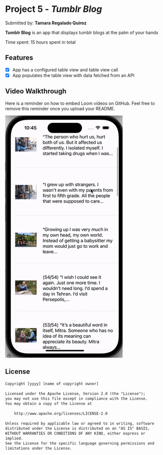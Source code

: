 # Project 5 - *Tumblr Blog*

Submitted by: **Tamara Regalado Quiroz**

**Tumblr Blog** is an app that displays tumblr blogs at the palm of your hands

Time spent: 15 hours spent in total

## Features

- [x] App has a configured table view and table view call
- [x] App populates the table view with data fetched from an API

## Video Walkthrough

Here is a reminder on how to embed Loom videos on GitHub. Feel free to remove this reminder once you upload your README. 

<img src="./Kapture.gif" title="Video Walkthrough" width='' alt="Video Walkthrough" />


## License

    Copyright [yyyy] [name of copyright owner]

    Licensed under the Apache License, Version 2.0 (the "License");
    you may not use this file except in compliance with the License.
    You may obtain a copy of the License at

        http://www.apache.org/licenses/LICENSE-2.0

    Unless required by applicable law or agreed to in writing, software
    distributed under the License is distributed on an "AS IS" BASIS,
    WITHOUT WARRANTIES OR CONDITIONS OF ANY KIND, either express or implied.
    See the License for the specific language governing permissions and
    limitations under the License.
